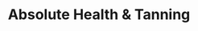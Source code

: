 ---
title: "Absolute Health & Tanning"
url: /boldon-colliery/absolute-health-and-tanning/
shop: beauty
---